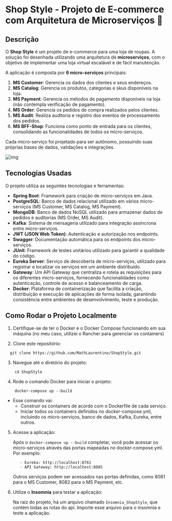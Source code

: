 # Shop Style - Projeto de E-commerce com Arquitetura de Microserviços 🛒

## Descrição

O **Shop Style** é um projeto de e-commerce para uma loja de roupas. A solução foi desenhada utilizando uma arquitetura de **microserviços**, com o objetivo de implementar uma loja virtual escalável e de fácil manutenção.

A aplicação é composta por **6 micro-serviços** principais:

1. **MS Customer**: Gerencia os dados dos clientes e seus endereços.
2. **MS Catalog**: Gerencia os produtos, categorias e skus disponíveis na loja.
3. **MS Payment**: Gerencia os métodos de pagamento disponíveis na loja (não contempla verificação de pagamento).
4. **MS Order**: Gerencia os pedidos de compra realizados pelos clientes.
5. **MS Audit**: Realiza auditoria e registro dos eventos de processamento dos pedidos.
6. **MS BFF-Shop**: Funciona como ponto de entrada para os clientes, consolidando as funcionalidades de todos os micro-serviços.

Cada micro-serviço foi projetado para ser autônomo, possuindo suas próprias bases de dados, validações e integrações.

![img](https://github.com/user-attachments/assets/8ceb7340-cc4c-4d29-a4b8-a7ea2c26c5e8)

## Tecnologias Usadas

O projeto utiliza as seguintes tecnologias e ferramentas:

- **Spring Boot**: Framework para criação de micro-serviços em Java.
- **PostgreSQL**: Banco de dados relacional utilizado em vários micro-serviços (MS Customer, MS Catalog, MS Payment).
- **MongoDB**: Banco de dados NoSQL utilizado para armazenar dados de pedidos e auditorias (MS Order, MS Audit).
- **Kafka**: Sistema de mensageria utilizado para integração assíncrona entre micro-serviços.
- **JWT (JSON Web Token)**: Autenticação e autorização nos endpoints.
- **Swagger**: Documentação automática para os endpoints dos micro-serviços.
- **JUnit**: Framework de testes unitários utilizado para garantir a qualidade do código.
- **Eureka Server**: Serviço de descoberta de micro-serviços, utilizado para registrar e localizar os serviços em um ambiente distribuído.
- **Gateway**: Um API Gateway que centraliza e roteia as requisições para os diferentes micro-serviços, fornecendo funcionalidades como autenticação, controle de acesso e balanceamento de carga.
- **Docker**: Plataforma de containerização que facilita a criação, distribuição e execução de aplicações de forma isolada, garantindo consistência entre ambientes de desenvolvimento, teste e produção.

## Como Rodar o Projeto Localmente

1. Certifique-se de ter o Docker e o Docker Compose funcionando em sua máquina (no meu caso, utilizei o Rancher para gerenciar os containers)


2. Clone este repositório:
```
  git clone https://github.com/MathLaurentino/ShopStyle.git
```

3. Navegue até o diretório do projeto:
```
    cd ShopStyle
```

4. Rode o comando Docker para iniciar o projeto:
```
    docker-compose up --build
```
- Esse comando vai:
  - Construir os containers de acordo com o Dockerfile de cada serviço.
  - Iniciar todos os containers definidos no docker-compose.yml, incluindo os micro-serviços, banco de dados, Kafka, Eureka, entre outros.

5. Acesse a aplicação:
  
    Após o `docker-compose up --build` completar, você pode acessar os micro-serviços através das portas mapeadas no docker-compose.yml. Por exemplo:
   ```
      - Eureka: http://localhost:8761
      - API Gateway: http://localhost:8085
    ```
   Outros serviços podem ser acessados nas portas definidas, como 8081 para o MS Customer, 8082 para o MS Payment, etc.


6. Utilize o **Insomnia** para testar a aplicação:
    
   Na raiz do projeto, há um arquivo chamado `Insomnia_ShopStyle`, que contém todas as rotas do api. Importe esse arquivo para o insomnia e teste a aplicação.
